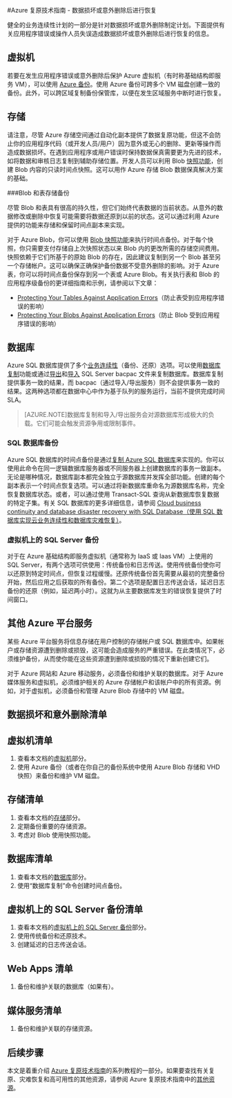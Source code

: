 <!-- Remove storage-backup-and-recovery -->
<properties
   pageTitle="有关在数据损坏或意外删除后进行恢复的复原技术指南 | Azure"
   description="本文可帮助你了解如何在发生数据损坏或数据意外删除后进行恢复，设计有复原能力、高度可用、容错的应用程序，以及针对灾难恢复进行规划"
   services=""
   documentationCenter="na"
   authors="adamglick"
   manager="saladki"
   editor=""/>

<tags
   ms.service="resiliency"
   ms.devlang="na"
   ms.topic="article"
   ms.tgt_pltfrm="na"
   ms.workload="na"
   ms.date="08/18/2016"
   wacn.date="02/20/2017"
   ms.author="aglick"/>

#Azure 复原技术指南 - 数据损坏或意外删除后进行恢复

健全的业务连续性计划的一部分是针对数据损坏或意外删除制定计划。下面提供有关应用程序错误或操作人员失误造成数据损坏或意外删除后进行恢复的信息。

<a id="virtual-machines"></a>
## 虚拟机

若要在发生应用程序错误或意外删除后保护 Azure 虚拟机（有时称基础结构即服务 VM），可以使用 [Azure 备份](/home/features/back-up/)。使用 Azure 备份可跨多个 VM 磁盘创建一致的备份。此外，可以跨区域复制备份保管库，以便在发生区域服务中断时进行恢复。

<a id="storage"></a>
## 存储

请注意，尽管 Azure 存储空间通过自动化副本提供了数据复原功能，但这不会防止你的应用程序代码（或开发人员/用户）因为意外或无心的删除、更新等操作而造成数据损坏。在遇到应用程序或用户错误时保持数据保真需要更为先进的技术，如将数据和审核日志复制到辅助存储位置。开发人员可以利用 Blob [快照功能](https://msdn.microsoft.com/zh-cn/library/azure/ee691971.aspx)，创建 Blob 内容的只读时间点快照。这可以用作 Azure 存储 Blob 数据保真解决方案的基础。

###Blob 和表存储备份

尽管 Blob 和表具有很高的持久性，但它们始终代表数据的当前状态。从意外的数据修改或删除中恢复可能需要将数据还原到以前的状态。这可以通过利用 Azure 提供的功能来存储和保留时间点副本来实现。

对于 Azure Blob，你可以使用 [Blob 快照功能](https://msdn.microsoft.com/zh-cn/library/ee691971.aspx)来执行时间点备份。对于每个快照，你只需要支付存储自上次快照状态以来 Blob 内的更改所需的存储空间费用。快照依赖于它们所基于的原始 Blob 的存在，因此建议复制到另一个 Blob 甚至另一个存储帐户。这可以确保正确保护备份数据不受意外删除的影响。对于 Azure 表，你可以将时间点备份保存到另一个表或 Azure Blob。有关执行表和 Blob 的应用程序级备份的更详细指南和示例，请参阅以下文章：

  * [Protecting Your Tables Against Application Errors](https://blogs.msdn.microsoft.com/windowsazurestorage/2010/05/03/protecting-your-tables-against-application-errors/)（防止表受到应用程序错误的影响）
  * [Protecting Your Blobs Against Application Errors](https://blogs.msdn.microsoft.com/windowsazurestorage/2010/04/29/protecting-your-blobs-against-application-errors/)（防止 Blob 受到应用程序错误的影响）

<a id="database"></a>
## 数据库

Azure SQL 数据库提供了多个[业务连续性](/documentation/articles/sql-database-business-continuity/)（备份、还原）选项。可以使用[数据库复制](/documentation/articles/sql-database-copy/)功能或通过[导出](/documentation/articles/sql-database-export/)和[导入](https://msdn.microsoft.com/zh-cn/library/hh710052.aspx) SQL Server bacpac 文件来复制数据库。数据库复制提供事务一致的结果，而 bacpac（通过导入/导出服务）则不会提供事务一致的结果。这两种选项都在数据中心中作为基于队列的服务运行，当前不提供完成时间 SLA。

>[AZURE.NOTE]数据库复制和导入/导出服务会对源数据库形成极大的负载。它们可能会触发资源争用或限制事件。

### SQL 数据库备份

Azure SQL 数据库的时间点备份是通过[复制 Azure SQL 数据库](/documentation/articles/sql-database-copy/)来实现的。你可以使用此命令在同一逻辑数据库服务器或不同服务器上创建数据库的事务一致副本。无论是哪种情况，数据库副本都完全独立于源数据库并发挥全部功能。创建的每个副本表示一个时间点恢复选项。可以通过将新数据库重命名为源数据库名称，完全恢复数据库状态。或者，可以通过使用 Transact-SQL 查询从新数据库恢复数据的特定子集。有关 SQL 数据库的更多详细信息，请参阅 [Cloud business continuity and database disaster recovery with SQL Database（使用 SQL 数据库实现云业务连续性和数据库灾难恢复）](/documentation/articles/sql-database-business-continuity/)。

<a id="sql-server-on-virtual-machines-backup"></a>
### 虚拟机上的 SQL Server 备份

对于在 Azure 基础结构即服务虚拟机（通常称为 IaaS 或 Iaas VM）上使用的 SQL Server，有两个选项可供使用：传统备份和日志传送。使用传统备份使你可以还原到特定时间点，但恢复过程缓慢。还原传统备份首先需要从最初的完整备份开始，然后应用之后获取的所有备份。第二个选项是配置日志传送会话，延迟日志备份的还原（例如，延迟两小时）。这就为从主要数据库发生的错误恢复提供了时间窗口。

## 其他 Azure 平台服务

某些 Azure 平台服务将信息存储在用户控制的存储帐户或 SQL 数据库中。如果帐户或存储资源遭到删除或损毁，这可能会造成服务的严重错误。在此类情况下，必须维护备份，从而使你能在这些资源遭到删除或损毁的情况下重新创建它们。

对于 Azure 网站和 Azure 移动服务，必须备份和维护关联的数据库。对于 Azure 媒体服务和虚拟机，必须维护相关的 Azure 存储帐户和该帐户中的所有资源。例如，对于虚拟机，必须备份和管理 Azure Blob 存储中的 VM 磁盘。

## 数据损坏和意外删除清单

## 虚拟机清单

  1. 查看本文档的[虚拟机](#virtual-machines)部分。
  2. 使用 Azure 备份（或者在你自己的备份系统中使用 Azure Blob 存储和 VHD 快照）来备份和维护 VM 磁盘。

## 存储清单

  1. 查看本文档的[存储](#storage)部分。
  2. 定期备份重要的存储资源。
  3. 考虑对 Blob 使用快照功能。

## 数据库清单

  1. 查看本文档的[数据库](#database)部分。
  2. 使用“数据库复制”命令创建时间点备份。

## 虚拟机上的 SQL Server 备份清单

  1. 查看本文档的[虚拟机上的 SQL Server 备份](#sql-server-on-virtual-machines-backup)部分。
  2. 使用传统备份和还原技术。
  3. 创建延迟的日志传送会话。

## Web Apps 清单

  1. 备份和维护关联的数据库（如果有）。

## 媒体服务清单

  1. 备份和维护关联的存储资源。

<!-- ##详细信息

有关 Azure 中的备份和还原功能的详细信息，请参阅 [Storage, backup and recovery scenarios（存储、备份和恢复方案）](/documentation/scenarios/storage-backup-recovery/)。 -->

## 后续步骤

本文是着重介绍 [Azure 复原技术指南](/documentation/articles/resiliency-technical-guidance/)的系列教程的一部分。如果要查找有关复原、灾难恢复和高可用性的其他资源，请参阅 Azure 复原技术指南中的[其他资源](/documentation/articles/resiliency-technical-guidance/#additional-resources)。

<!---HONumber=Mooncake_0926_2016-->
<!-- Update_Description: update meta properties; wording update-->